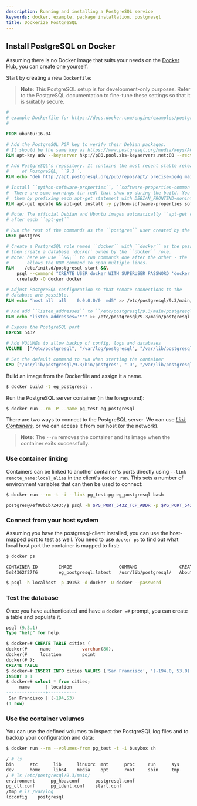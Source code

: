```yaml
---
description: Running and installing a PostgreSQL service
keywords: docker, example, package installation, postgresql
title: Dockerize PostgreSQL
---
```


## Install PostgreSQL on Docker

Assuming there is no Docker image that suits your needs on the [Docker
Hub](http://hub.docker.com), you can create one yourself.

Start by creating a new `Dockerfile`:

> **Note**:
This PostgreSQL setup is for development-only purposes. Refer to the
PostgreSQL documentation to fine-tune these settings so that it is
suitably secure.

```dockerfile
#
# example Dockerfile for https://docs.docker.com/engine/examples/postgresql_service/
#

FROM ubuntu:16.04

# Add the PostgreSQL PGP key to verify their Debian packages.
# It should be the same key as https://www.postgresql.org/media/keys/ACCC4CF8.asc
RUN apt-key adv --keyserver hkp://p80.pool.sks-keyservers.net:80 --recv-keys B97B0AFCAA1A47F044F244A07FCC7D46ACCC4CF8

# Add PostgreSQL's repository. It contains the most recent stable release
#     of PostgreSQL, ``9.3``.
RUN echo "deb http://apt.postgresql.org/pub/repos/apt/ precise-pgdg main" > /etc/apt/sources.list.d/pgdg.list

# Install ``python-software-properties``, ``software-properties-common`` and PostgreSQL 9.3
#  There are some warnings (in red) that show up during the build. You can hide
#  them by prefixing each apt-get statement with DEBIAN_FRONTEND=noninteractive
RUN apt-get update && apt-get install -y python-software-properties software-properties-common postgresql-9.3 postgresql-client-9.3 postgresql-contrib-9.3

# Note: The official Debian and Ubuntu images automatically ``apt-get clean``
# after each ``apt-get``

# Run the rest of the commands as the ``postgres`` user created by the ``postgres-9.3`` package when it was ``apt-get installed``
USER postgres

# Create a PostgreSQL role named ``docker`` with ``docker`` as the password and
# then create a database `docker` owned by the ``docker`` role.
# Note: here we use ``&&\`` to run commands one after the other - the ``\``
#       allows the RUN command to span multiple lines.
RUN    /etc/init.d/postgresql start &&\
    psql --command "CREATE USER docker WITH SUPERUSER PASSWORD 'docker';" &&\
    createdb -O docker docker

# Adjust PostgreSQL configuration so that remote connections to the
# database are possible.
RUN echo "host all  all    0.0.0.0/0  md5" >> /etc/postgresql/9.3/main/pg_hba.conf

# And add ``listen_addresses`` to ``/etc/postgresql/9.3/main/postgresql.conf``
RUN echo "listen_addresses='*'" >> /etc/postgresql/9.3/main/postgresql.conf

# Expose the PostgreSQL port
EXPOSE 5432

# Add VOLUMEs to allow backup of config, logs and databases
VOLUME  ["/etc/postgresql", "/var/log/postgresql", "/var/lib/postgresql"]

# Set the default command to run when starting the container
CMD ["/usr/lib/postgresql/9.3/bin/postgres", "-D", "/var/lib/postgresql/9.3/main", "-c", "config_file=/etc/postgresql/9.3/main/postgresql.conf"]
```

Build an image from the Dockerfile and assign it a name.

```bash
$ docker build -t eg_postgresql .
```

Run the PostgreSQL server container (in the foreground):

```bash
$ docker run --rm -P --name pg_test eg_postgresql
```

There are two ways to connect to the PostgreSQL server. We can use
[*Link Containers*](../../network/links.md),
or we can access it from our host (or the network).

> **Note**: The `--rm` removes the container and its image when
the container exits successfully.

### Use container linking

Containers can be linked to another container's ports directly using
`--link remote_name:local_alias` in the client's
`docker run`. This sets a number of environment
variables that can then be used to connect:

```bash
$ docker run --rm -t -i --link pg_test:pg eg_postgresql bash

postgres@7ef98b1b7243:/$ psql -h $PG_PORT_5432_TCP_ADDR -p $PG_PORT_5432_TCP_PORT -d docker -U docker --password
```

### Connect from your host system

Assuming you have the postgresql-client installed, you can use the
host-mapped port to test as well. You need to use `docker ps`
to find out what local host port the container is mapped to
first:

```bash
$ docker ps

CONTAINER ID        IMAGE                  COMMAND                CREATED             STATUS              PORTS                                      NAMES
5e24362f27f6        eg_postgresql:latest   /usr/lib/postgresql/   About an hour ago   Up About an hour    0.0.0.0:49153->5432/tcp                    pg_test

$ psql -h localhost -p 49153 -d docker -U docker --password
```

### Test the database

Once you have authenticated and have a `docker =#`
prompt, you can create a table and populate it.

```sql
psql (9.3.1)
Type "help" for help.

$ docker=# CREATE TABLE cities (
docker(#     name            varchar(80),
docker(#     location        point
docker(# );
CREATE TABLE
$ docker=# INSERT INTO cities VALUES ('San Francisco', '(-194.0, 53.0)');
INSERT 0 1
$ docker=# select * from cities;
     name      | location
---------------+-----------
 San Francisco | (-194,53)
(1 row)
```

### Use the container volumes

You can use the defined volumes to inspect the PostgreSQL log files and
to backup your configuration and data:

```bash
$ docker run --rm --volumes-from pg_test -t -i busybox sh

/ # ls
bin      etc      lib      linuxrc  mnt      proc     run      sys      usr
dev      home     lib64    media    opt      root     sbin     tmp      var
/ # ls /etc/postgresql/9.3/main/
environment      pg_hba.conf      postgresql.conf
pg_ctl.conf      pg_ident.conf    start.conf
/tmp # ls /var/log
ldconfig    postgresql
```
